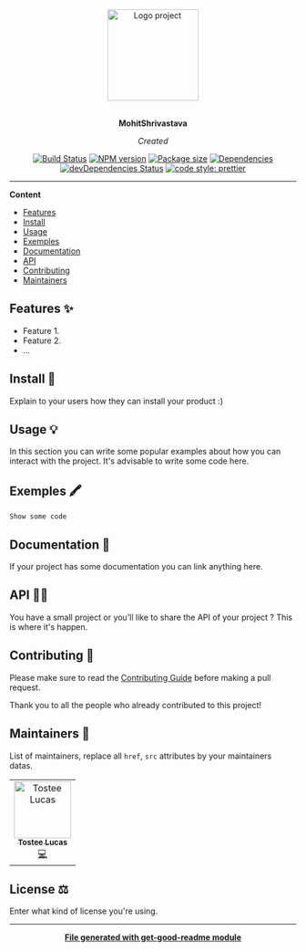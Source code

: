 <div align="center">
  <a href="#">
  	<img src="https://media.giphy.com/media/JIX9t2j0ZTN9S/giphy-downsized.gif" alt="Logo project" height="160" />
  </a>
  <br>
  <br>
  <p>
    <b>MohitShrivastava</b>
  </p>
  <p>
     <i>Created</i>
  </p>
  <p>

[![Build Status](https://travis-ci.com/mohit5783/MohitShrivastava.svg?branch=master)](https://travis-ci.com/mohit5783/MohitShrivastava)
[![NPM version](https://img.shields.io/npm/v/MohitShrivastava?style=flat-square)](https://img.shields.io/npm/v/MohitShrivastava?style=flat-square)
[![Package size](https://img.shields.io/bundlephobia/min/MohitShrivastava)](https://img.shields.io/bundlephobia/min/MohitShrivastava)
[![Dependencies](https://img.shields.io/david/mohit5783/MohitShrivastava.svg?style=popout-square)](https://david-dm.org/mohit5783/MohitShrivastava)
[![devDependencies Status](https://david-dm.org/mohit5783/MohitShrivastava/dev-status.svg?style=flat-square)](https://david-dm.org/mohit5783/MohitShrivastava?type=dev)
[![code style: prettier](https://img.shields.io/badge/code_style-prettier-ff69b4.svg?style=flat-square)](https://github.com/prettier/prettier)

  </p>
</div>

---

**Content**

* [Features](##features)
* [Install](##install)
* [Usage](##usage)
* [Exemples](##exemples)
* [Documentation](##documentation)
* [API](##Api)
* [Contributing](##contributing)
* [Maintainers](##maintainers)

## Features ✨
* Feature 1.
* Feature 2.
* ...

## Install 🐙
Explain to your users how they can install your product :)

## Usage 💡
In this section you can write some popular examples about how you can interact with the project. It's advisable to write some code here.

## Exemples 🖍
```
Show some code
```

## Documentation 📄
If your project has some documentation you can link anything here.

## API 👩‍💻
You have a small project or you'll like to share the API of your project ? This is where it's happen.

## Contributing 🍰
Please make sure to read the [Contributing Guide]() before making a pull request.

Thank you to all the people who already contributed to this project!

## Maintainers 👷
List of maintainers, replace all `href`, `src` attributes by your maintainers datas.
<table>
  <tr>
    <td align="center"><a href="https://lucastostee.now.sh/"><img src="https://avatars3.githubusercontent.com/u/22588842?s=460&v=4" width="100px;" alt="Tostee Lucas"/><br /><sub><b>Tostee Lucas</b></sub></a><br /><a href="#" title="Code">💻</a></td>
  </tr>
</table>

## License ⚖️
Enter what kind of license you're using.

---
<div align="center">
	<b>
		<a href="https://www.npmjs.com/package/get-good-readme">File generated with get-good-readme module</a>
	</b>
</div>
